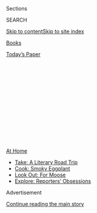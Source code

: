 <div id="app">

<div>

<div>

<div>

<div class="NYTAppHideMasthead css-1q2w90k e1suatyy0">

<div class="section css-ui9rw0 e1suatyy2">

<div class="css-eph4ug er09x8g0">

<div class="css-6n7j50">

</div>

<span class="css-1dv1kvn">Sections</span>

<div class="css-10488qs">

<span class="css-1dv1kvn">SEARCH</span>

</div>

[Skip to content](#site-content)[Skip to site
index](#site-index)

</div>

<div id="masthead-section-label" class="css-1wr3we4 eaxe0e00">

[Books](https://www.nytimes.com/section/books)

</div>

<div class="css-10698na e1huz5gh0">

</div>

</div>

<div id="masthead-bar-one" class="section hasLinks css-15hmgas e1csuq9d3">

<div class="css-uqyvli e1csuq9d0">

</div>

<div class="css-1uqjmks e1csuq9d1">

</div>

<div class="css-9e9ivx">

[](https://myaccount.nytimes.com/auth/login?response_type=cookie&client_id=vi)

</div>

<div class="css-1bvtpon e1csuq9d2">

[Today’s
Paper](https://www.nytimes.com/section/todayspaper)

</div>

</div>

</div>

</div>

<div data-aria-hidden="false">

<div id="site-content" data-role="main">

<div>

<div class="css-1aor85t" style="opacity:0.000000001;z-index:-1;visibility:hidden">

<div class="css-1hqnpie">

<div class="css-epjblv">

<span class="css-17xtcya">[Books](/section/books)</span><span class="css-x15j1o">|</span><span class="css-fwqvlz">A
Teenager Plays With Fire and Family Secrets in ‘The Margot
Affair’</span>

</div>

<div class="css-k008qs">

<div class="css-1iwv8en">

<span class="css-18z7m18"></span>

<div>

</div>

</div>

<span class="css-1n6z4y">https://nyti.ms/37dOedG</span>

<div class="css-1705lsu">

<div class="css-4xjgmj">

<div class="css-4skfbu" data-role="toolbar" data-aria-label="Social Media Share buttons, Save button, and Comments Panel with current comment count" data-testid="share-tools">

  - 
  - 
  - 
  - 
    
    <div class="css-6n7j50">
    
    </div>

  - 

</div>

</div>

</div>

</div>

</div>

</div>

<div id="NYT_TOP_BANNER_REGION" class="css-13pd83m">

<div>

<div id="maps-athome-menu" class="section interactive-content interactive-size-medium css-1edisqu">

<div class="css-17ih8de interactive-body">

<div class="at-home-nav__innerContainer">

<div class="at-home-nav__title">

[At
Home](https://www.nytimes.com/spotlight/at-home?action=click&pgtype=Article&state=default&region=TOP_BANNER&context=at_home_menu)

</div>

  - [Take: A Literary Road
    Trip](https://www.nytimes.com/2020/07/28/books/time-for-a-literary-road-trip.html?action=click&pgtype=Article&state=default&region=TOP_BANNER&context=at_home_menu)
  - [Cook: Smoky
    Eggplant](https://www.nytimes.com/2020/07/29/magazine/bored-with-your-home-cooking-some-smoky-eggplant-will-fix-that.html?action=click&pgtype=Article&state=default&region=TOP_BANNER&context=at_home_menu)
  - [Look Out: For
    Moose](https://www.nytimes.com/2020/07/27/travel/moose-michigan-isle-royale.html?action=click&pgtype=Article&state=default&region=TOP_BANNER&context=at_home_menu)
  - [Explore: Reporters’
    Obsessions](https://www.nytimes.com/interactive/2020/at-home/even-more-reporters-editors-diaries-lists-recommendations.html?action=click&pgtype=Article&state=default&region=TOP_BANNER&context=at_home_menu)

</div>

</div>

</div>

</div>

</div>

<div id="top-wrapper" class="css-1sy8kpn">

<div id="top-slug" class="css-l9onyx">

Advertisement

</div>

[Continue reading the main
story](#after-top)

<div class="ad top-wrapper" style="text-align:center;height:100%;display:block;min-height:250px">

<div id="top" class="place-ad" data-position="top" data-size-key="top">

</div>

</div>

<div id="after-top">

</div>

</div>

<div id="sponsor-wrapper" class="css-1hyfx7x">

<div id="sponsor-slug" class="css-19vbshk">

Supported by

</div>

[Continue reading the main
story](#after-sponsor)

<div id="sponsor" class="ad sponsor-wrapper" style="text-align:center;height:100%;display:block">

</div>

<div id="after-sponsor">

</div>

</div>

[Books of The Times](/column/books-of-the-times "Books of The Times")

<div class="css-1vkm6nb ehdk2mb0">

# A Teenager Plays With Fire and Family Secrets in ‘The Margot Affair’

</div>

<div class="css-xt80pu e12qa4dv0">

<div class="css-18e8msd">

<div class="css-vp77d3 epjyd6m0">

<div class="css-1baulvz">

By [<span class="css-1baulvz last-byline" itemprop="name">Sarah
Lyall</span>](https://www.nytimes.com/by/sarah-lyall)

</div>

</div>

  - June 9,
    2020

  - 
    
    <div class="css-4xjgmj">
    
    <div class="css-d8bdto" data-role="toolbar" data-aria-label="Social Media Share buttons, Save button, and Comments Panel with current comment count" data-testid="share-tools">
    
      - 
      - 
      - 
      - 
        
        <div class="css-6n7j50">
        
        </div>
    
      - 
    
    </div>
    
    </div>

</div>

</div>

<div class="css-79elbk" data-testid="photoviewer-wrapper">

<div class="css-z3e15g" data-testid="photoviewer-wrapper-hidden">

</div>

<div class="css-1a48zt4 ehw59r15" data-testid="photoviewer-children">

![<span class="css-cnj6d5 e1z0qqy90" itemprop="copyrightHolder"><span class="css-1ly73wi e1tej78p0">Credit...</span><span><span>.</span></span></span>](https://static01.nyt.com/images/2020/06/10/books/09BOOKLEMOINE1/09BOOKLEMOINE1-articleLarge.png?quality=75&auto=webp&disable=upscale)

</div>

</div>

<div class="css-170u9t6">

<div class="css-u7fh8e">

<div class="css-79elbk">

Buy Book<span data-aria-hidden="true">
    ▾</span>

  - [Amazon](https://www.amazon.com/gp/search?index=books&tag=NYTBSREV-20&field-keywords=The+Margot+Affair+Sana%C3%AB+Lemoine)
  - [Apple
    Books](https://du-gae-books-dot-nyt-du-prd.appspot.com/buy?title=The+Margot+Affair&author=Sana%C3%AB+Lemoine)
  - [Barnes and
    Noble](https://www.anrdoezrs.net/click-7990613-11819508?url=https%3A%2F%2Fwww.barnesandnoble.com%2Fw%2F%3Fean%3D9781984854438)
  - [Books-A-Million](https://www.anrdoezrs.net/click-7990613-35140?url=https%3A%2F%2Fwww.booksamillion.com%2Fp%2FThe%2BMargot%2BAffair%2FSana%25C3%25AB%2BLemoine%2F9781984854438)
  - [Bookshop](https://bookshop.org/a/3546/9781984854438)
  - [Indiebound](https://www.indiebound.org/book/9781984854438?aff=NYT)

</div>

When you purchase an independently reviewed book through our site, we
earn an affiliate
commission.

</div>

</div>

<div class="section meteredContent css-1r7ky0e" name="articleBody" itemprop="articleBody">

<div class="css-1fanzo5 StoryBodyCompanionColumn">

<div class="css-53u6y8">

One of the worst things about being 17 is the gulf between how much you
feel and how little you know. You mistake your nascent power — sexual
power, disruptive power — for real power. You are angry, passionate,
misunderstood, restless for some amorphous thing you cannot define.

The adults in your life either ignore you or, in the case of Margot
Louve, the narrator of Sanaë Lemoine’s gorgeous debut novel, “The Margot
Affair,” make grand diagnostic pronouncements that amount to
misdirection.

“Your world is still contained, small and intense, and every change to
the status quo feels like a rug is being pulled from under your feet,” a
woman in her late 30s tells Margot. “When you’re older, you’ll
experience these things with more distance and forgiveness.”

Like many teenagers, Margot is furious at her parents. Her mother,
Anouk, is a celebrated stage actress with an unsentimental,
unconventional approach to motherhood. (In her most famous role, she
played a woman who kills her three children in the bath.) Margot’s
father, Bertrand Lapierre, is the French culture minister, but he is
married to someone else and has never publicly acknowledged the
existence of Margot or of Anouk, his mistress for two decades.

</div>

</div>

<div class="css-1fanzo5 StoryBodyCompanionColumn">

<div class="css-53u6y8">

This all sounds very French. It also brings to mind the story of
François Mitterrand, the former French president who had a daughter,
Mazarine, with his own mistress while remaining married to his wife.

But the president’s arrangement was more democratic, as Margot points
out in this novel: “Mitterrand had split his holidays between both
families, the women and children stood together at his funeral.” Not so
with her own father, she says, whose worlds “existed on parallel planes,
never intersecting.”

The situation becomes insupportable when Anouk and Margot spy Bertrand’s
wife walking in the Luxembourg Gardens, wearing a pair of expensive
Roger Vivier pumps (the kind, Margot notes, popularized by Catherine
Deneuve in “Belle de Jour”). Anouk is deeply unsettled; Margot has never
thought of Madame Lapierre as a real person before. Desperate to do
something — to jolt her father into action, maybe even prod him to leave
his wife — Margot reveals her parentage to a sympathetic journalist she
meets at a party. “I wanted to crack open our family and force him into
the limelight,” she says of her father.

Anyone who has read Ian McEwan’s “Atonement,” in which the misguided
intervention of an overly imaginative teenager ends up ruining two
people’s lives, knows that Margot is playing with fire; that the future
she tries to orchestrate could collapse under the weight of too many
unknown variables. But what happens next — the damage to Margot and
others — is as startling to the reader as it is to her.

</div>

</div>

<div class="css-1fanzo5 StoryBodyCompanionColumn">

<div class="css-53u6y8">

As the novel progresses, Margot falls increasingly in thrall to the only
people who seem interested in her inner life. One is David Perrin, that
friendly journalist she meets and for whom she feels a frisson of
illicit attraction. (He is older and
married.)

<div class="css-79elbk" data-testid="photoviewer-wrapper">

<div class="css-z3e15g" data-testid="photoviewer-wrapper-hidden">

</div>

<div class="css-1a48zt4 ehw59r15" data-testid="photoviewer-children">

<div class="css-zgakxe erfvjey0">

<span class="css-1ly73wi e1tej78p0">Image</span>

<div class="css-zjzyr8">

<div data-testid="lazyimage-container" style="height:434.35555555555555px">

</div>

</div>

</div>

<span class="css-16f3y1r e13ogyst0" data-aria-hidden="true">Sanaë
Lemoine, whose debut novel is “The Margot
Affair.”</span><span class="css-cnj6d5 e1z0qqy90" itemprop="copyrightHolder"><span class="css-1ly73wi e1tej78p0">Credit...</span><span>Gieves
Anderson</span></span>

</div>

</div>

The other is David’s wife, Brigitte — beautiful, preternaturally
empathetic and strangely intimate — who persuades Margot that the larger
truth about her family needs to be told in a memoir that she, Brigitte,
will ghostwrite based on Margot’s memories and interpretations.

“Already then, Brigitte had a capacity to pluck sentences from my mind,
though she was able to echo my ideas in a more sophisticated and assured
manner,” Margot thinks. (Uh-oh, we think.) “How not to trust a woman who
articulated my thoughts as if they were her own, without judgment, who
for once sided with me?”

Like the narrator in a Rachel Cusk novel, Margot finds herself captive
to the long, discursive stories from the past that this overly attentive
couple recounts — stories the reader should pay attention to, because
they help us understand the forces at work here, even if Margot doesn’t.

It’s no coincidence that Brigitte brings up “Bonjour Tristesse,”
Françoise Sagan’s classic novel of sexual awakening and a young
person’s meddling gone awry. “The Margot Affair” invites explicit
comparisons to Sagan’s book.

“Like her, I thought I understood grown-ups and their games — I looked
at them from above — and yet I was often disappointed,” Brigitte tells
Margot, comparing her own younger self to the heroine (also 17) of
“Bonjour Tristesse.” “Once their games had played out, I inevitably
found myself discarded, not having anticipated how my actions could have
unpredictable consequences.”

As she lectures Margot about the ways of the world, Brigitte also draws
the younger woman in, doling out intimate details, eroding appropriate
boundaries, dropping mean offhand remarks. Soon she begins to seem like
one of those toxic men who seduce and destabilize women by alternating
praise and criticism.

</div>

</div>

<div class="css-1fanzo5 StoryBodyCompanionColumn">

<div class="css-53u6y8">

And she lulls Margot into a false sense of her own power.

“Something dark grew inside me, spreading like mold,” Margot says. “I
was duplicitous, like my parents, and I loved the feeling of controlling
what others knew and didn’t know about me.”

Because you can’t get away from the subject of appearance when you are a
young woman (maybe especially when you are also French), there is a lot
of talk about it in this novel, and a particular obsession with women’s
relationship to food. The adults eye Margot up and down, noting whether
she has gained or lost weight. Brigitte relates how her own mother
bullied her into thinness, giving her “cotton balls soaked in warm water
to swallow to quell her pangs of hunger,” telling her that “the gnawing
feeling of your organs eating themselves from starvation was a good
sensation.”

Even when Margot is at her most misguided, the reader aches for her.
Lemoine, who was born in Paris and lives in New York City, writes in
lush, lyrical prose that perfectly captures the heightened emotion and
confusion of being a young woman with a bruised heart and limited
experience.

Though the book seems to be about an absent father, it’s more about a
tricky mother, and about motherhood in general. It asks the ultimate
question about this most complicated of relationships: What will a
mother do for her child?

“You went through a phase of asking me the same question over and over
again,” Anouk says, recalling Margot’s childhood. “You wanted to know if
I would throw myself in front of a bus to save you. You asked if all
mothers are willing to sacrifice their lives for their children. No
matter what I said, you were never satisfied with my answer.”

</div>

</div>

</div>

<div>

</div>

<div>

</div>

<div>

</div>

<div>

<div id="bottom-wrapper" class="css-1ede5it">

<div id="bottom-slug" class="css-l9onyx">

Advertisement

</div>

[Continue reading the main
story](#after-bottom)

<div id="bottom" class="ad bottom-wrapper" style="text-align:center;height:100%;display:block;min-height:90px">

</div>

<div id="after-bottom">

</div>

</div>

</div>

</div>

</div>

## Site Index

<div>

</div>

## Site Information Navigation

  - [© <span>2020</span> <span>The New York Times
    Company</span>](https://help.nytimes.com/hc/en-us/articles/115014792127-Copyright-notice)

<!-- end list -->

  - [NYTCo](https://www.nytco.com/)
  - [Contact
    Us](https://help.nytimes.com/hc/en-us/articles/115015385887-Contact-Us)
  - [Work with us](https://www.nytco.com/careers/)
  - [Advertise](https://nytmediakit.com/)
  - [T Brand Studio](http://www.tbrandstudio.com/)
  - [Your Ad
    Choices](https://www.nytimes.com/privacy/cookie-policy#how-do-i-manage-trackers)
  - [Privacy](https://www.nytimes.com/privacy)
  - [Terms of
    Service](https://help.nytimes.com/hc/en-us/articles/115014893428-Terms-of-service)
  - [Terms of
    Sale](https://help.nytimes.com/hc/en-us/articles/115014893968-Terms-of-sale)
  - [Site
    Map](https://spiderbites.nytimes.com)
  - [Help](https://help.nytimes.com/hc/en-us)
  - [Subscriptions](https://www.nytimes.com/subscription?campaignId=37WXW)

</div>

</div>

</div>

</div>

